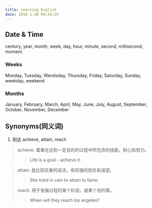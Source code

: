 ```yaml
---
title: Learning English
date: 2018-1-30 09:24:25
---
```


## Date & Time

century, year, month, week, day, hour, minute, second, millisecond, moment.

### Weeks

Monday, Tuesday, Wendsday, Thursday, Friday, Saturday, Sunday, weekday, weekend

### Months

January, February, March, April, May, June, July, August, September, October, November, December

## Synonyms(同义词)

1. 到达 achieve, attain, reach

> achieve: 着重在达到一定目的的过程中所包含的技能，耐心和努力。
>> Life is a goal - achieve it.

> attain: 是比较庄重的说法，有较强的抱负和渴望。
>> She tried in vain to attain to fame.

> reach: 用于发展过程的某个阶段，或某个目的等。
>> When will they reach los angeles?
